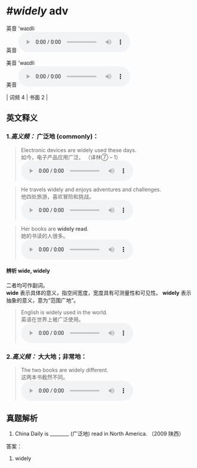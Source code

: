 # ***\#widely*** adv
英音 'waɪdli  
英音
<audio src="./media/widely-B.aac" controls="controls"></audio>

美音 'waɪdli  
美音
<audio src="./media/widely.aac" controls="controls"></audio>



| 词频 4 | 书面 2 |  

英文释义
---
### 1.*高义频：* **广泛地 (commonly)：**  

 > Electronic devices are widely used these days.  
 > 如今，电子产品应用广泛。  （译林⑦ – 1）  
<audio src="./media/1-widely.aac" controls="controls"></audio>

 > He travels widely and enjoys adventures and challenges.  
 > 他四处旅游，喜欢冒险和挑战。    
<audio src="./media/2-widely.aac" controls="controls"></audio>

 > Her books are **widely read**.  
 > 她的书读的人很多。    
<audio src="./media/widely-Her books are widely read.aac" controls="controls"></audio>

#### 辨析 wide, widely
二者均可作副词。  
**wide** 表示具体的意义，指空间宽度，宽度具有可测量性和可见性。
**widely** 表示抽象的意义，意为“范围广地”。
 > English is widely used in the world.  
 > 英语在世界上被广泛使用。    
<audio src="./media/5-widely.aac" controls="controls"></audio>


### 2.*高义频：* **大大地；非常地：**  

 > The two books are widely different.  
 > 这两本书截然不同。    
<audio src="./media/3-widely.aac" controls="controls"></audio>


真题解析
---
1. China Daily is ________ (广泛地) read in North America.  （2009 陕西）  

答案：
1. widely  

